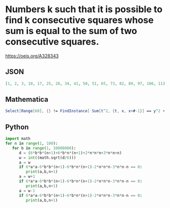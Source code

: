 # Numbers k such that it is possible to find k consecutive squares whose sum is equal to the sum of two consecutive squares\.
https://oeis.org/A328343
## JSON
```JSON
[1, 2, 3, 10, 17, 25, 26, 34, 41, 50, 51, 65, 73, 82, 89, 97, 106, 113, 122, 123, 145, 146, 169, 170, 178, 185, 194, 218, 219, 241, 250, 257, 267, 274, 281, 291, 298, 305, 314, 338, 339, 353, 362, 370, 377, 386, 394, 401, 409, 410, 411, 433, 449, 457, 505, 530, 545]
```
## Mathematica
```Mathematica
Select[Range[60], {} != FindInstance[ Sum[t^2, {t, x, x+#-1}] == y^2 + (y + 1)^2, {x, y}, Integers] &] (* _Giovanni Resta_, Oct 23 2019 *)
```
## Python
```Python
import math
for n in range(1, 100):
   for b in range(1, 10000000):
      d = (6*b*b*(n+1)+6*b*n*(n+1)+2*n*n*n+3*n*n+n)
      w = int((math.sqrt(d/6)))
      a = w
      if 6*a*a-6*b*b*(n+1)-6*b*n*(n+1)-2*n*n*n-3*n*n-n == 0:
         print(a,b,n+1)
      a = w+1
      if 6*a*a-6*b*b*(n+1)-6*b*n*(n+1)-2*n*n*n-3*n*n-n == 0:
         print(a,b,n+1)
      a = w-1
      if 6*a*a-6*b*b*(n+1)-6*b*n*(n+1)-2*n*n*n-3*n*n-n == 0:
         print(a,b,n+1)
```
